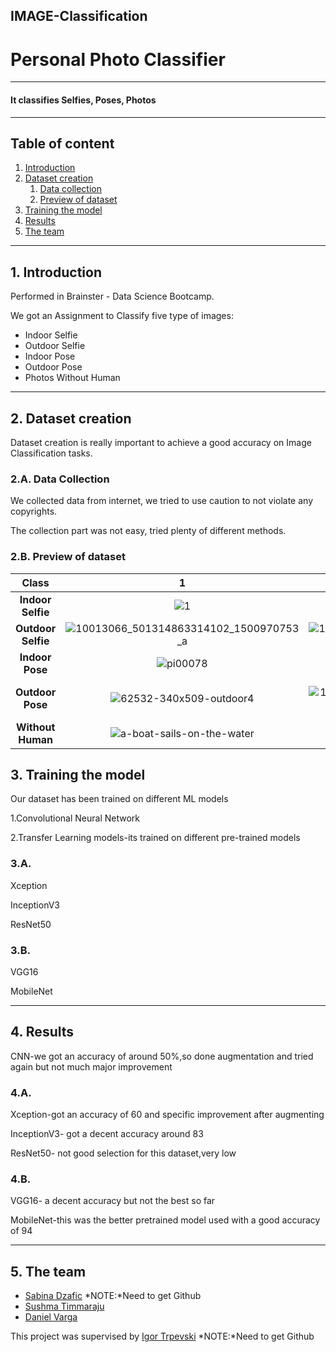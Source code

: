 IMAGE-Classification
--------------------------------
# Personal Photo Classifier
--------------------------------
#### It classifies Selfies, Poses, Photos
--------------------------------
## Table of content
1. [Introduction](#introduction)
2. [Dataset creation](#Dataset_creation)
    1. [Data collection](#Data_collection)
    2. [Preview of dataset](#Preview_of_dataset)
3. [Training the model](#Training_the_model)
4. [Results](#Results)
5. [The team](#The_team)

--------------------------------
## 1. Introduction <a name="introduction"></a>
Performed in Brainster - Data Science Bootcamp.

We got an Assignment to Classify five type of images:
* Indoor Selfie
* Outdoor Selfie
* Indoor Pose
* Outdoor Pose
* Photos Without Human
--------------------------------
## 2. Dataset creation <a name="Dataset_creation"></a>
Dataset creation is really important to achieve a good accuracy on Image Classification tasks.
### 2.A. Data Collection <a name="Data_collection"></a>
We collected data from internet, we tried to use caution to not violate any copyrights.

The collection part was not easy, tried plenty of different methods.
### 2.B. Preview of dataset <a name="Preview_of_dataset"></a>

| **Class**|**1**|**2** |**3**|**4**|**5**|  
|:---:|:---:|:---:|:---:|:---:|:---:|
|**Indoor Selfie**|![1](https://user-images.githubusercontent.com/86669701/125687459-3af5d805-d1e3-4c41-8ca8-9f03740b6dc2.jpg)|![2](https://user-images.githubusercontent.com/86669701/125687462-646ef80e-4dfa-4e96-861b-79fe159ac166.jpg)|![3](https://user-images.githubusercontent.com/86669701/125687463-e69fc1cc-9458-4e32-ab1d-7b61c79a3205.jpg)|![4](https://user-images.githubusercontent.com/86669701/125687465-fc33ec8f-3ebc-4448-9ca1-5221b2483aca.jpg)|![5](https://user-images.githubusercontent.com/86669701/125687467-eef6a818-d2a8-425d-9bf8-4558985322b9.jpg)|
|**Outdoor Selfie**|![10013066_501314863314102_1500970753_a](https://user-images.githubusercontent.com/86669701/125687915-e165e01e-3bbe-4c5c-897c-2617959c3115.jpg)|![10175136_1450536605181202_1947453693_a](https://user-images.githubusercontent.com/86669701/125687919-e176e8ec-da7f-473e-aed3-68fb99ba8bc0.jpg)|![OIP](https://user-images.githubusercontent.com/86669701/125687921-939ae5ad-ab55-4658-b408-eed5d78169eb.jpg)|![so00010](https://user-images.githubusercontent.com/86669701/125687922-c058628c-2f48-4515-a9c9-0628ae4912b9.jpg)|![so00024](https://user-images.githubusercontent.com/86669701/125687924-3b43bc33-f82f-41e7-a209-6bdd103dc945.jpg)|
|**Indoor Pose**    |![pi00078](https://user-images.githubusercontent.com/86669701/125688412-8b8e2e37-dbf8-4245-bb6f-123c6c3c6137.jpg)|![pexels-ali-pazani-2787341](https://user-images.githubusercontent.com/86669701/125688414-4894b4f6-d42e-4752-8cfc-77a1a72e2a75.jpg)|![pi00013](https://user-images.githubusercontent.com/86669701/125688415-0283f669-94eb-4872-8225-0543b909e97d.jpg)|![pi00016](https://user-images.githubusercontent.com/86669701/125688418-0573f09e-af93-40ed-84c1-2fb467f8c973.jpg)|![pi00050](https://user-images.githubusercontent.com/86669701/125688420-48fda318-1cbd-4c9d-98d0-a7e30c5a9732.jpg)|
|**Outdoor Pose**  |![62532-340x509-outdoor4](https://user-images.githubusercontent.com/86669701/125688710-bc1298ed-01e0-487a-b386-23f65109b08d.jpg)|![10013020_624911064230364_1577490982_a](https://user-images.githubusercontent.com/86669701/125688711-5ac6999e-06b2-46f2-bc88-83ca5792714d.jpg)|![4032](https://user-images.githubusercontent.com/86669701/125688712-518cb511-64f1-4c0d-80df-fa30e1dcd8d7.jpg)|![5824bfab157992b7b554f1de9dae131d](https://user-images.githubusercontent.com/86669701/125688714-a7b10ad7-ee03-4532-b48c-08ba856a44ec.jpg)|![54127e2476780e4a045ddaae65062928--men-fashion-photography-editorial-photography](https://user-images.githubusercontent.com/86669701/125688715-addd608f-2495-49b8-acec-4263e977ede2.jpg)|
|**Without Human** |![a-boat-sails-on-the-water](https://user-images.githubusercontent.com/86669701/125689199-1f068465-804c-4cb7-a4b4-290c2cce1e54.jpg)|![Image_118](https://user-images.githubusercontent.com/86669701/125689201-992354eb-376a-4418-84f2-f8163f2daf89.jpg)|![Image_182](https://user-images.githubusercontent.com/86669701/125689203-151fe723-42b3-4aaf-979e-840dbf22da94.jpg)|![lighthouse-blue-sky-and-beach-pools](https://user-images.githubusercontent.com/86669701/125689204-2d375e5a-3ded-4f2b-a656-a18ea95e6fcd.jpg)|![treeline-below-mountain-and-blue-sky](https://user-images.githubusercontent.com/86669701/125689205-0aeec6fe-d8a0-4d54-b06e-c69927cda525.jpg)|
## 3. Training the model <a name="Training_the_model"></a>
Our dataset has been trained on different ML models

1.Convolutional Neural Network

2.Transfer Learning models-its trained on different pre-trained models
### 3.A. <a name="xyz"></a>
Xception

InceptionV3

ResNet50
### 3.B. <a name="xyz"></a>
VGG16

MobileNet

--------------------------------
## 4. Results <a name="Results"></a>
CNN-we got an accuracy of around 50%,so done augmentation and tried again but not much major improvement
### 4.A. <a name="xyz"></a>
Xception-got an accuracy of 60 and specific improvement after augmenting

InceptionV3- got a decent accuracy around 83

ResNet50- not good selection for this dataset,very low
### 4.B. <a name="xyz"></a>
VGG16- a decent accuracy but not the best so far

MobileNet-this was the better pretrained model used with a good accuracy of 94

--------------------------------
## 5. The team <a name="The_team"></a>
* [Sabina Dzafic]() *NOTE:*Need to get Github
* [Sushma Timmaraju](https://github.com/sushmavenu)
* [Daniel Varga](https://github.com/IndaPerpetuum)



This project was supervised by [Igor Trpevski]()  *NOTE:*Need to get Github


